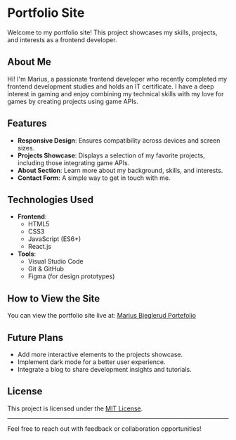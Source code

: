 # Portfolio Site

Welcome to my portfolio site! This project showcases my skills, projects, and interests as a frontend developer.

## About Me

Hi! I'm Marius, a passionate frontend developer who recently completed my frontend development studies and holds an IT certificate. I have a deep interest in gaming and enjoy combining my technical skills with my love for games by creating projects using game APIs.

## Features

- **Responsive Design**: Ensures compatibility across devices and screen sizes.
- **Projects Showcase**: Displays a selection of my favorite projects, including those integrating game APIs.
- **About Section**: Learn more about my background, skills, and interests.
- **Contact Form**: A simple way to get in touch with me.

## Technologies Used

- **Frontend**:
  - HTML5
  - CSS3
  - JavaScript (ES6+)
  - React.js
- **Tools**:
  - Visual Studio Code
  - Git & GitHub
  - Figma (for design prototypes)

## How to View the Site

You can view the portfolio site live at: [Marius Bjeglerud Portefolio](https://mariusbjeglerud-portefolio.netlify.app/)

## Future Plans

- Add more interactive elements to the projects showcase.
- Implement dark mode for a better user experience.
- Integrate a blog to share development insights and tutorials.

## License

This project is licensed under the [MIT License](LICENSE).

---

Feel free to reach out with feedback or collaboration opportunities!